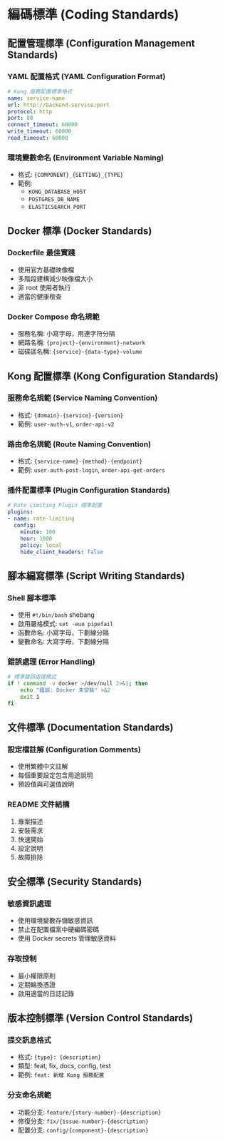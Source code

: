 # 編碼標準 (Coding Standards)

## 配置管理標準 (Configuration Management Standards)

### YAML 配置格式 (YAML Configuration Format)
```yaml
# Kong 服務配置標準格式
name: service-name
url: http://backend-service:port
protocol: http
port: 80
connect_timeout: 60000
write_timeout: 60000
read_timeout: 60000
```

### 環境變數命名 (Environment Variable Naming)
- 格式: `{COMPONENT}_{SETTING}_{TYPE}`
- 範例: 
  - `KONG_DATABASE_HOST`
  - `POSTGRES_DB_NAME`
  - `ELASTICSEARCH_PORT`

## Docker 標準 (Docker Standards)

### Dockerfile 最佳實踐
- 使用官方基礎映像檔
- 多階段建構減少映像檔大小
- 非 root 使用者執行
- 適當的健康檢查

### Docker Compose 命名規範
- 服務名稱: 小寫字母，用連字符分隔
- 網路名稱: `{project}-{environment}-network`
- 磁碟區名稱: `{service}-{data-type}-volume`

## Kong 配置標準 (Kong Configuration Standards)

### 服務命名規範 (Service Naming Convention)
- 格式: `{domain}-{service}-{version}`
- 範例: `user-auth-v1`, `order-api-v2`

### 路由命名規範 (Route Naming Convention)
- 格式: `{service-name}-{method}-{endpoint}`
- 範例: `user-auth-post-login`, `order-api-get-orders`

### 插件配置標準 (Plugin Configuration Standards)
```yaml
# Rate Limiting Plugin 標準配置
plugins:
- name: rate-limiting
  config:
    minute: 100
    hour: 1000
    policy: local
    hide_client_headers: false
```

## 腳本編寫標準 (Script Writing Standards)

### Shell 腳本標準
- 使用 `#!/bin/bash` shebang
- 啟用嚴格模式: `set -euo pipefail`
- 函數命名: 小寫字母，下劃線分隔
- 變數命名: 大寫字母，下劃線分隔

### 錯誤處理 (Error Handling)
```bash
# 標準錯誤處理模式
if ! command -v docker >/dev/null 2>&1; then
    echo "錯誤: Docker 未安裝" >&2
    exit 1
fi
```

## 文件標準 (Documentation Standards)

### 設定檔註解 (Configuration Comments)
- 使用繁體中文註解
- 每個重要設定包含用途說明
- 預設值與可選值說明

### README 文件結構
1. 專案描述
2. 安裝需求
3. 快速開始
4. 設定說明
5. 故障排除

## 安全標準 (Security Standards)

### 敏感資訊處理
- 使用環境變數存儲敏感資訊
- 禁止在配置檔案中硬編碼密碼
- 使用 Docker secrets 管理敏感資料

### 存取控制
- 最小權限原則
- 定期輪換憑證
- 啟用適當的日誌記錄

## 版本控制標準 (Version Control Standards)

### 提交訊息格式
- 格式: `{type}: {description}`
- 類型: feat, fix, docs, config, test
- 範例: `feat: 新增 Kong 服務配置`

### 分支命名規範
- 功能分支: `feature/{story-number}-{description}`
- 修復分支: `fix/{issue-number}-{description}`
- 配置分支: `config/{component}-{description}`